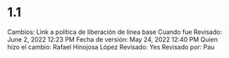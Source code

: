 # 1.1

Cambios: Link a política de liberación de línea base
Cuando fue Revisado: June 2, 2022 12:23 PM
Fecha de  versión: May 24, 2022 12:40 PM
Quien hizo el cambio: Rafael Hinojosa López
Revisado: Yes
Revisado por: Pau